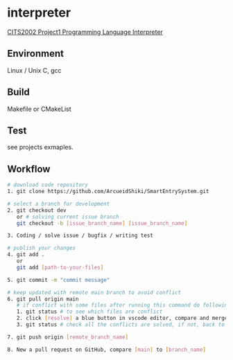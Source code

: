 # interpreter

[CITS2002 Project1 Programming Language Interpreter](https://teaching.csse.uwa.edu.au/units/CITS2002/projects/project1.php)

## Environment

Linux / Unix C, gcc

## Build

Makefile or CMakeList

## Test

see projects exmaples.

## Workflow

```bash
# download code repository
1. git clone https://github.com/ArcueidShiki/SmartEntrySystem.git

# select a branch for development
2. git checkout dev
   or # solving current issue branch
   git checkout -b [issue_branch_name] [issue_branch_name]

3. Coding / solve issue / bugfix / writing test

# publish your changes
4. git add .
   or
   git add [path-to-your-files]

5. git commit -m "commit message"

# keep updated with remote main branch to avoid conflict
6. git pull origin main 
   # if conflict with some files after running this command do following:
   1. git status # to see which files are conflict
   2. click [resolve] a blue button in vscode editor, compare and merges.
   3. git status # check all the conflicts are solved, if not, back to step2 until all the conflicts are solved.

7. git push origin [remote_branch_name]

8. New a pull request on GitHub, compare [main] to [branch_name]
